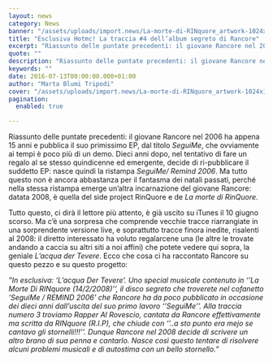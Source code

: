 ```yaml
---
layout: news
category: News
banner: "/assets/uploads/import.news/La-morte-di-RINquore_artwork-1024x1024.jpg"
title: "Esclusiva Hotmc! La traccia #4 dell’album segreto di Rancore"
excerpt: "Riassunto delle puntate precedenti: il giovane Rancore nel 2006 ha appena 15 anni e pubblica il suo primissimo EP, dal titolo SeguiMe, che ovviamente ai tempi è poco più di un demo. Dieci anni dopo, nel tentativo di fare un regalo al se stesso quindicenne ed emergente, decide di ri-pubblicare il suddetto EP: nasce quindi la [&hellip"
quote: ""
description: "Riassunto delle puntate precedenti: il giovane Rancore nel 2006 ha appena 15 anni e pubblica il suo primissimo EP, dal titolo SeguiMe, che ovviamente ai tempi è poco più di un demo. Dieci anni dopo, nel tentativo di fare un regalo al se stesso quindicenne ed emergente, decide di ri-pubblicare il suddetto EP: nasce quindi la [&hellip"
keywords: ""
date: 2016-07-13T00:00:00.000+01:00
author: "Marta Blumi Tripodi"
cover: "/assets/uploads/import.news/La-morte-di-RINquore_artwork-1024x1024.jpg"
pagination:
  enabled: true

---
```


Riassunto delle puntate precedenti: il giovane Rancore nel 2006 ha appena 15 anni e pubblica il suo primissimo EP, dal titolo _SeguiMe_, che ovviamente ai tempi è poco più di un demo. Dieci anni dopo, nel tentativo di fare un regalo al se stesso quindicenne ed emergente, decide di ri-pubblicare il suddetto EP: nasce quindi la ristampa _SeguiMe/ Remind 2006_. Ma tutto questo non è ancora abbastanza per il fantasma dei natali passati, perché nella stessa ristampa emerge un’altra incarnazione del giovane Rancore: datata 2008, è quella del side project RinQuore e de _La morte di RinQuore_.

Tutto questo, ci dirà il lettore più attento, è già uscito su iTunes il 10 giugno scorso. Ma c’è una sorpresa che comprende vecchie tracce riarrangiate in una sorprendente versione live, e soprattutto tracce finora inedite, risalenti al 2008: il diretto interessato ha voluto regalarcene una (le altre le trovate andando a caccia su altri siti a noi affini) che potete vedere qui sopra, la geniale _L’acqua der Tevere_. Ecco che cosa ci ha raccontato Rancore su questo pezzo e su questo progetto:

 _”In esclusiva: ‘L’acqua Der Tevere’. Uno special musicale contenuto in ‘’La Morte Di RINquore (14/2/2008)’’, il disco segreto che troverete nel cofanetto ’SeguiMe / REMIND 2006’ che Rancore ha da poco pubblicato in occasione dei dieci anni dall’uscita del suo primo lavoro ‘’SeguiMe’’. Alla traccia numero 3 troviamo Rapper Al Rovescio, cantata da Rancore effettivamente ma scritta da RINquore (R.I.P), che chiude con ‘’..a sto punto era mejo se cantavo gli stornelli!!!’’. Dunque Rancore nel 2008 decide di scrivere un altro brano di sua penna e cantarlo. Nasce così questo tentare di risolvere alcuni problemi musicali e di autostima con un bello stornello.”_
